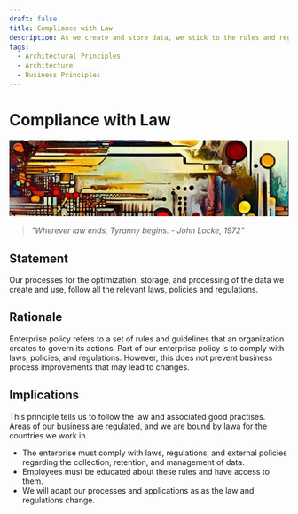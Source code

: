 ```yaml
---
draft: false
title: Compliance with Law
description: As we create and store data, we stick to the rules and regulations.
tags:
  - Architectural Principles
  - Architecture
  - Business Principles
---
```

# Compliance with Law

![An abstract header in the style of Van Gogh](/media/images/header01.png)

> *"Wherever law ends, Tyranny begins. - John Locke, 1972"*

## Statement

Our processes for the optimization, storage, and processing of the data we create and use, follow all the relevant laws, policies and regulations.

## Rationale

Enterprise policy refers to a set of rules and guidelines that an organization creates to govern its actions. Part of our enterprise policy is to comply with laws, policies, and regulations. However, this does not prevent business process improvements that may lead to changes.

## Implications

This principle tells us to follow the law and associated good practises. Areas of our business are regulated, and we are bound by lawa for the countries we work in.

* The enterprise must comply with laws, regulations, and external policies regarding the collection, retention, and management of data.
* Employees must be educated about these rules and have access to them.
* We will adapt our processes and applications as as the law and regulations change.
